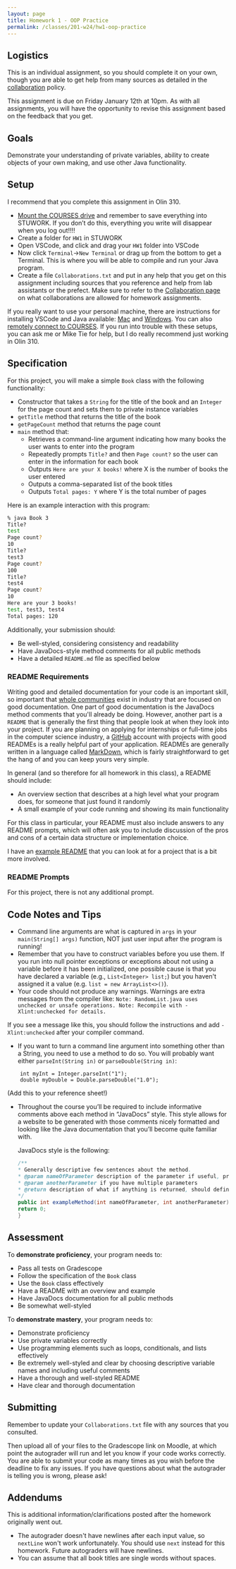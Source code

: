 ```yaml
---
layout: page
title: Homework 1 - OOP Practice
permalink: /classes/201-w24/hw1-oop-practice
---
```


## Logistics
This is an individual assignment, so you should complete it on your own, though you are able to get help from many sources as detailed in the [collaboration](collaboration) policy.

This assignment is due on Friday January 12th at 10pm. As with all assignments, you will have the opportunity to revise this assignment based on the feedback that you get.

## Goals
Demonstrate your understanding of private variables, ability to create objects of your own making, and use other Java functionality.

## Setup
I recommend that you complete this assignment in Olin 310.

* [Mount the COURSES drive](https://wiki.carleton.edu/pages/viewpage.action?spaceKey=carl&title=Fall+2022%3A+CS+111+and+201+workflow+in+CS+labs) and remember to save everything into STUWORK. If you don’t do this, everything you write will disappear when you log out!!!!
* Create a folder for `HW1` in STUWORK 
* Open VSCode, and click and drag your `HW1` folder into VSCode 
* Now click `Terminal`->`New Terminal` or drag up from the bottom to get a Terminal. This is where you will be able to compile and run your Java program.
* Create a file `Collaborations.txt` and put in any help that you get on this assignment including sources that you reference and help from lab assistants or the prefect. Make sure to refer to the [Collaboration page](collaboration) on what collaborations are allowed for homework assignments.

If you really want to use your personal machine, there are instructions for installing VSCode and Java available: [Mac](https://stolafcarleton.teamdynamix.com/TDClient/3356/Portal/KB/ArticleDet?ID=153179) and [Windows](https://stolafcarleton.teamdynamix.com/TDClient/3356/Portal/KB/ArticleDet?ID=153191). You can also [remotely connect to COURSES](https://stolafcarleton.teamdynamix.com/TDClient/2092/Carleton/KB/ArticleDet?ID=148546). If you run into trouble with these setups, you can ask me or Mike Tie for help, but I do really recommend just working in Olin 310.

## Specification
For this project, you will make a simple `Book` class with the following functionality:
* Constructor that takes a `String` for the title of the book and an `Integer` for the page count and sets them to private instance variables
* `getTitle` method that returns the title of the book
* `getPageCount` method that returns the page count
* `main` method that:
    * Retrieves a command-line argument indicating how many books the user wants to enter into the program
    * Repeatedly prompts `Title?` and then `Page count?` so the user can enter in the information for each book
    * Outputs `Here are your X books!` where X is the number of books the user entered
    * Outputs a comma-separated list of the book titles
    * Outputs `Total pages: Y` where Y is the total number of pages


Here is an example interaction with this program:
```bash
% java Book 3    
Title?
test
Page count?
10
Title?
test3
Page count?
100
Title?
test4
Page count?
10
Here are your 3 books!
test, test3, test4
Total pages: 120
```

Additionally, your submission should:
* Be well-styled, considering consistency and readability 
* Have JavaDocs-style method comments for all public methods
* Have a detailed `README.md` file as specified below

### README Requirements
Writing good and detailed documentation for your code is an important skill, so important that [whole communities](https://www.writethedocs.org/) exist in industry that are focused on good documentation. 
One part of good documentation is the JavaDocs method comments that you'll already be doing. 
However, another part is a ```README``` that is generally the first thing that people look at when they look into your project.
If you are planning on applying for internships or full-time jobs in the computer science industry, a [GitHub](https://github.com/) account with projects with good READMEs is a really helpful part of your application. 
READMEs are generally written in a language called [MarkDown](https://www.markdownguide.org/), which is fairly straightforward to get the hang of and you can keep yours very simple.

In general (and so therefore for all homework in this class), a README should include:

* An overview section that describes at a high level what your program does, for someone that just found it randomly
* A small example of your code running and showing its main functionality

For this class in particular, your README must also include answers to any README prompts, which will often ask you to include discussion of the pros and cons of a certain data structure or implementation choice. 

I have an [example README](readme_example) that you can look at for a project that is a bit more involved. 

### README Prompts
For this project, there is not any additional prompt.

## Code Notes and Tips
* Command line arguments are what is captured in `args` in your `main(String[] args)` function, NOT just user input after the program is running!
* Remember that you have to construct variables before you use them. If you run into null pointer exceptions or exceptions about not using a variable before it has been initialized, one possible cause is that you have declared a variable (e.g., `List<Integer> list;`) but you haven't assigned it a value (e.g. `list = new ArrayList<>()`).
* Your code should not produce any warnings. Warnings are extra messages from the compiler like:
      ```
      Note: RandomList.java uses unchecked or unsafe operations.
      Note: Recompile with -Xlint:unchecked for details.
      ```
      
If you see a message like this, you should follow the instructions and add `-Xlint:unchecked` after your compiler command.

* If you want to turn a command line argument into something other than a String, you need to use a method to do so. You will probably want either `parseInt(String in)` or `parseDouble(String in)`:
```
    int myInt = Integer.parseInt("1");
    double myDouble = Double.parseDouble("1.0");
```
(Add this to your reference sheet!)

* Throughout the course you’ll be required to include informative comments above each method in “JavaDocs” style. This style allows for a website to be generated with those comments nicely formatted and looking like the Java documentation that you’ll become quite familiar with.

    JavaDocs style is the following:

    ```java
    /**
    * Generally descriptive few sentences about the method.
    * @param nameOfParameter description of the parameter if useful, probably should mention the type
    * @param anotherParameter if you have multiple parameters
    * @return description of what if anything is returned, should definitely mention the type
    */
    public int exampleMethod(int nameOfParameter, int anotherParameter){
    return 0;
    }
    ```


## Assessment

To **demonstrate proficiency**, your program needs to:
* Pass all tests on Gradescope
* Follow the specification of the `Book` class
* Use the `Book` class effectively
* Have a README with an overview and example
* Have JavaDocs documentation for all public methods
* Be somewhat well-styled

To **demonstrate mastery**, your program needs to:
* Demonstrate proficiency
* Use private variables correctly
* Use programming elements such as loops, conditionals, and lists effectively
* Be extremely well-styled and clear by choosing descriptive variable names and including useful comments 
* Have a thorough and well-styled README
* Have clear and thorough documentation

## Submitting
Remember to update your `Collaborations.txt` file with any sources that you consulted.

Then upload all of your files to the Gradescope link on Moodle, at which point the autograder will run and let you know if your code works correctly. You are able to submit your code as many times as you wish before the deadline to fix any issues. If you have questions about what the autograder is telling you is wrong, please ask!

## Addendums

This is additional information/clarifications posted after the homework originally went out.

* The autograder doesn't have newlines after each input value, so `nextLine` won't work unfortunately. You should use `next` instead for this homework. Future autograders will have newlines.
* You can assume that all book titles are single words without spaces.